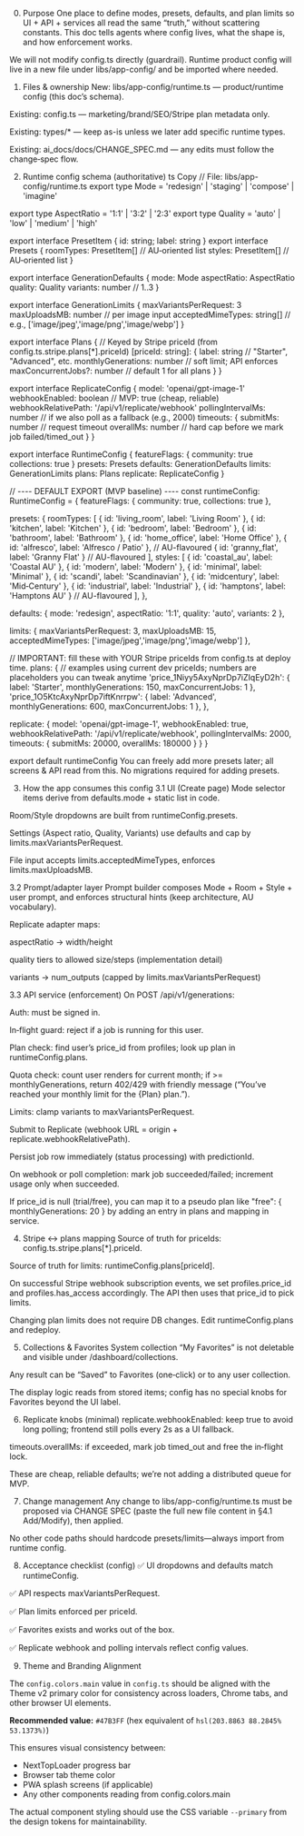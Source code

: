 0) Purpose
One place to define modes, presets, defaults, and plan limits so UI + API + services all read the same “truth,” without scattering constants. This doc tells agents where config lives, what the shape is, and how enforcement works.

We will not modify config.ts directly (guardrail). Runtime product config will live in a new file under libs/app-config/ and be imported where needed.

1) Files & ownership
New: libs/app-config/runtime.ts — product/runtime config (this doc’s schema).

Existing: config.ts — marketing/brand/SEO/Stripe plan metadata only.

Existing: types/* — keep as-is unless we later add specific runtime types.

Existing: ai_docs/docs/CHANGE_SPEC.md — any edits must follow the change‑spec flow.

2) Runtime config schema (authoritative)
ts
Copy
// File: libs/app-config/runtime.ts
export type Mode = 'redesign' | 'staging' | 'compose' | 'imagine'

export type AspectRatio = '1:1' | '3:2' | '2:3'
export type Quality = 'auto' | 'low' | 'medium' | 'high'

export interface PresetItem { id: string; label: string }
export interface Presets {
  roomTypes: PresetItem[]        // AU‑oriented list
  styles: PresetItem[]           // AU‑oriented list
}

export interface GenerationDefaults {
  mode: Mode
  aspectRatio: AspectRatio
  quality: Quality
  variants: number               // 1..3
}

export interface GenerationLimits {
  maxVariantsPerRequest: 3
  maxUploadsMB: number           // per image input
  acceptedMimeTypes: string[]    // e.g., ['image/jpeg','image/png','image/webp']
}

export interface Plans {
  // Keyed by Stripe priceId (from config.ts.stripe.plans[*].priceId)
  [priceId: string]: {
    label: string                 // "Starter", "Advanced", etc.
    monthlyGenerations: number    // soft limit; API enforces
    maxConcurrentJobs?: number    // default 1 for all plans
  }
}

export interface ReplicateConfig {
  model: 'openai/gpt-image-1'
  webhookEnabled: boolean        // MVP: true (cheap, reliable)
  webhookRelativePath: '/api/v1/replicate/webhook'
  pollingIntervalMs: number      // if we also poll as a fallback (e.g., 2000)
  timeouts: {
    submitMs: number             // request timeout
    overallMs: number            // hard cap before we mark job failed/timed_out
  }
}

export interface RuntimeConfig {
  featureFlags: {
    community: true
    collections: true
  }
  presets: Presets
  defaults: GenerationDefaults
  limits: GenerationLimits
  plans: Plans
  replicate: ReplicateConfig
}

// ---- DEFAULT EXPORT (MVP baseline) ----
const runtimeConfig: RuntimeConfig = {
  featureFlags: { community: true, collections: true },

  presets: {
    roomTypes: [
      { id: 'living_room', label: 'Living Room' },
      { id: 'kitchen',     label: 'Kitchen' },
      { id: 'bedroom',     label: 'Bedroom' },
      { id: 'bathroom',    label: 'Bathroom' },
      { id: 'home_office', label: 'Home Office' },
      { id: 'alfresco',    label: 'Alfresco / Patio' },       // AU-flavoured
      { id: 'granny_flat', label: 'Granny Flat' }             // AU-flavoured
    ],
    styles: [
      { id: 'coastal_au',  label: 'Coastal AU' },
      { id: 'modern',      label: 'Modern' },
      { id: 'minimal',     label: 'Minimal' },
      { id: 'scandi',      label: 'Scandinavian' },
      { id: 'midcentury',  label: 'Mid‑Century' },
      { id: 'industrial',  label: 'Industrial' },
      { id: 'hamptons',    label: 'Hamptons AU' }             // AU-flavoured
    ],
  },

  defaults: {
    mode: 'redesign',
    aspectRatio: '1:1',
    quality: 'auto',
    variants: 2
  },

  limits: {
    maxVariantsPerRequest: 3,
    maxUploadsMB: 15,
    acceptedMimeTypes: ['image/jpeg','image/png','image/webp']
  },

  // IMPORTANT: fill these with YOUR Stripe priceIds from config.ts at deploy time.
  plans: {
    // examples using current dev priceIds; numbers are placeholders you can tweak anytime
    'price_1Niyy5AxyNprDp7iZIqEyD2h': { label: 'Starter',  monthlyGenerations: 150, maxConcurrentJobs: 1 },
    'price_1O5KtcAxyNprDp7iftKnrrpw': { label: 'Advanced', monthlyGenerations: 600, maxConcurrentJobs: 1 },
  },

  replicate: {
    model: 'openai/gpt-image-1',
    webhookEnabled: true,
    webhookRelativePath: '/api/v1/replicate/webhook',
    pollingIntervalMs: 2000,
    timeouts: { submitMs: 20000, overallMs: 180000 }
  }
}

export default runtimeConfig
You can freely add more presets later; all screens & API read from this. No migrations required for adding presets.

3) How the app consumes this config
3.1 UI (Create page)
Mode selector items derive from defaults.mode + static list in code.

Room/Style dropdowns are built from runtimeConfig.presets.

Settings (Aspect ratio, Quality, Variants) use defaults and cap by limits.maxVariantsPerRequest.

File input accepts limits.acceptedMimeTypes, enforces limits.maxUploadsMB.

3.2 Prompt/adapter layer
Prompt builder composes Mode + Room + Style + user prompt, and enforces structural hints (keep architecture, AU vocabulary).

Replicate adapter maps:

aspectRatio → width/height

quality tiers to allowed size/steps (implementation detail)

variants → num_outputs (capped by limits.maxVariantsPerRequest)

3.3 API service (enforcement)
On POST /api/v1/generations:

Auth: must be signed in.

In‑flight guard: reject if a job is running for this user.

Plan check: find user’s price_id from profiles; look up plan in runtimeConfig.plans.

Quota check: count user renders for current month; if >= monthlyGenerations, return 402/429 with friendly message (“You’ve reached your monthly limit for the {Plan} plan.”).

Limits: clamp variants to maxVariantsPerRequest.

Submit to Replicate (webhook URL = origin + replicate.webhookRelativePath).

Persist job row immediately (status processing) with predictionId.

On webhook or poll completion: mark job succeeded/failed; increment usage only when succeeded.

If price_id is null (trial/free), you can map it to a pseudo plan like "free": { monthlyGenerations: 20 } by adding an entry in plans and mapping in service.

4) Stripe ↔ plans mapping
Source of truth for priceIds: config.ts.stripe.plans[*].priceId.

Source of truth for limits: runtimeConfig.plans[priceId].

On successful Stripe webhook subscription events, we set profiles.price_id and profiles.has_access accordingly. The API then uses that price_id to pick limits.

Changing plan limits does not require DB changes. Edit runtimeConfig.plans and redeploy.

5) Collections & Favorites
System collection “My Favorites” is not deletable and visible under /dashboard/collections.

Any result can be “Saved” to Favorites (one‑click) or to any user collection.

The display logic reads from stored items; config has no special knobs for Favorites beyond the UI label.

6) Replicate knobs (minimal)
replicate.webhookEnabled: keep true to avoid long polling; frontend still polls every 2s as a UI fallback.

timeouts.overallMs: if exceeded, mark job timed_out and free the in‑flight lock.

These are cheap, reliable defaults; we’re not adding a distributed queue for MVP.

7) Change management
Any change to libs/app-config/runtime.ts must be proposed via CHANGE SPEC (paste the full new file content in §4.1 Add/Modify), then applied.

No other code paths should hardcode presets/limits—always import from runtime config.

8) Acceptance checklist (config)
✅ UI dropdowns and defaults match runtimeConfig.

✅ API respects maxVariantsPerRequest.

✅ Plan limits enforced per priceId.

✅ Favorites exists and works out of the box.

✅ Replicate webhook and polling intervals reflect config values.

9) Theme and Branding Alignment

The `config.colors.main` value in `config.ts` should be aligned with the Theme v2 primary color for consistency across loaders, Chrome tabs, and other browser UI elements.

**Recommended value:** `#47B3FF` (hex equivalent of `hsl(203.8863 88.2845% 53.1373%)`)

This ensures visual consistency between:
- NextTopLoader progress bar
- Browser tab theme color
- PWA splash screens (if applicable)
- Any other components reading from config.colors.main

The actual component styling should use the CSS variable `--primary` from the design tokens for maintainability.